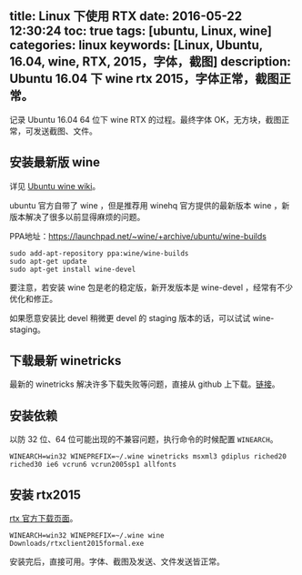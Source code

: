 title: Linux 下使用 RTX
date: 2016-05-22 12:30:24
toc: true
tags: [ubuntu, Linux, wine]
categories: linux
keywords: [Linux, Ubuntu, 16.04, wine, RTX, 2015，字体，截图]
description: Ubuntu 16.04 下 wine rtx 2015，字体正常，截图正常。
---

记录 Ubuntu 16.04 64 位下 wine RTX 的过程。最终字体 OK，无方块，截图正常，可发送截图、文件。

安装最新版 wine
---------------
详见 [Ubuntu wine wiki](https://wiki.ubuntu.org.cn/Wine)。

ubuntu 官方自带了 wine ，但是推荐用 winehq 官方提供的最新版本 wine ，新版本解决了很多以前显得麻烦的问题。

PPA地址：https://launchpad.net/~wine/+archive/ubuntu/wine-builds

```
sudo add-apt-repository ppa:wine/wine-builds
sudo apt-get update
sudo apt-get install wine-devel
```

<!--more-->

要注意，若安装 wine 包是老的稳定版，新开发版本是 wine-devel ，经常有不少优化和修正。

如果愿意安装比 devel 稍微更 devel 的 staging 版本的话，可以试试 wine-staging。

下载最新 winetricks
-------------------
最新的 winetricks 解决许多下载失败等问题，直接从 github 上下载。[链接](https://raw.githubusercontent.com/Winetricks/winetricks/master/src/winetricks)。

安装依赖
--------
以防 32 位、64 位可能出现的不兼容问题，执行命令的时候配置 `WINEARCH`。

```
WINEARCH=win32 WINEPREFIX=~/.wine winetricks msxml3 gdiplus riched20 riched30 ie6 vcrun6 vcrun2005sp1 allfonts
```

安装 rtx2015
------------

[rtx 官方下载页面](http://rtx.tencent.com/rtx/download/index.shtml)。

```
WINEARCH=win32 WINEPREFIX=~/.wine wine Downloads/rtxclient2015formal.exe
```

安装完后，直接可用。字体、截图及发送、文件发送皆正常。

